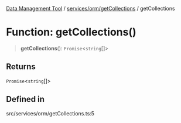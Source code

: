 [Data Management Tool](../../../../index.md) / [services/orm/getCollections](../index.md) / getCollections

# Function: getCollections()

> **getCollections**(): `Promise`\<`string`[]\>

## Returns

`Promise`\<`string`[]\>

## Defined in

src/services/orm/getCollections.ts:5

